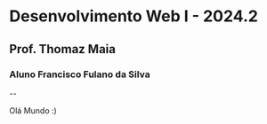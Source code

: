 # Desenvolvimento Web I - 2024.2
## Prof. Thomaz Maia
### Aluno Francisco Fulano da Silva

--

Olá Mundo :)
